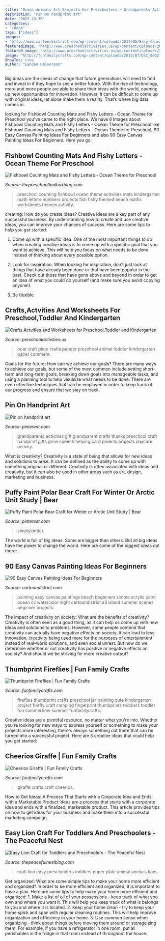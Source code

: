 ```yaml
---
title: "Ocean Animals Art Projects For Preschoolers ~ Grandparents Activities Gift Grandparent Crafts Thanks Preschool Craft Handprint Gifts Grow Speech Helping Card Parents Projects Daycare Activity"
description: "Pin on handprint art"
date: "2022-10-30"
categories:
- "ideas"
tags: ["ideas"]
images:
- "http://www.cartoondistrict.com/wp-content/uploads/2017/06/Easy-Canvas-Painting-Ideas-For-Beginners17-1.jpg"
featuredImage: "http://www.preschoolactivities.us/wp-content/uploads/2014/12/papaer_plate_bear_craft.jpg"
featured_image: "http://www.preschoolactivities.us/wp-content/uploads/2014/12/papaer_plate_bear_craft.jpg"
image: "http://funfamilycrafts.com/wp-content/uploads/2013/07/DSC_0032.jpg"
ShowToc: true
author: "Landen Halvorson"
---
```



Big ideas are the seeds of change that future generations will need to find and invest in if they hope to see a better future. With the rise of technology, more and more people are able to share their ideas with the world, opening up new opportunities for innovation. However, it can be difficult to come up with original ideas, let alone make them a reality. That’s where big data comes in.

	

		
looking for Fishbowl Counting Mats and Fishy Letters - Ocean Theme for Preschool you've came to the right place. We have 8 Images about Fishbowl Counting Mats and Fishy Letters - Ocean Theme for Preschool like Fishbowl Counting Mats and Fishy Letters - Ocean Theme for Preschool, 90 Easy Canvas Painting Ideas For Beginners and also 90 Easy Canvas Painting Ideas For Beginners. Here you go:
		
    
## Fishbowl Counting Mats And Fishy Letters - Ocean Theme For Preschool

<img loading=lazy src="https://thepreschooltoolboxblog.com/wp-content/uploads/2014/01/Fishbowl-Counting-Mats-1-20.jpg" onerror="this.onerror=null;this.src='https://tse1.mm.bing.net/th?id=OIP.L2k-QER7QRDwAxcVnaw3UQHaE7&amp;pid=15.1';" alt="Fishbowl Counting Mats and Fishy Letters - Ocean Theme for Preschool">

_Source: thepreschooltoolboxblog.com_

>preschool counting fishbowl ocean theme activities mats kindergarten math letters numbers projects fish fishy themed beach maths worksheets themes activity. 

	

creating: How do you create ideas?
Creative ideas are a key part of any successful business. By understanding how to create and use creative ideas, you can improve your chances of success. Here are some tips to help you get started:
1. Come up with a specific idea. One of the most important things to do when creating creative ideas is to come up with a specific goal that you want to achieve. This will help you focus on what needs to be done instead of thinking about every possible option.

2. Look for inspiration. When looking for inspiration, don’t just look at things that have already been done or that have been popular in the past. Check out those that have gone above and beyond in order to get an idea of what you could do yourself (and make sure you avoid copying anyone!).

3. Be flexible.

    
## Crafts,Actvities And Worksheets For Preschool,Toddler And Kindergarten

<img loading=lazy src="http://www.preschoolactivities.us/wp-content/uploads/2014/12/papaer_plate_bear_craft.jpg" onerror="this.onerror=null;this.src='https://tse2.mm.bing.net/th?id=OIP.iAxNuBa9Peke2Vf6ydEJlgAAAA&amp;pid=15.1';" alt="Crafts,Actvities and Worksheets for Preschool,Toddler and Kindergarten">

_Source: preschoolactivities.us_

>bear craft plate crafts papaer preschool animal toddler kindergarten paper comment. 

	

Goals for the future: How can we achieve our goals?
There are many ways to achieve our goals, but some of the most common include setting short-term and long-term goals, breaking down goals into manageable tasks, and using a planning tool to help visualize what needs to be done. There are even effective techniques that can be employed in order to keep track of our progress and ensure that we stay on track.

    
## Pin On Handprint Art

<img loading=lazy src="https://i.pinimg.com/736x/39/4a/c2/394ac27ca14c1adb60651dcfc2385739--grandparents-day-activities-grandparents-day-gifts.jpg" onerror="this.onerror=null;this.src='https://tse2.mm.bing.net/th?id=OIP.xbrutzCuub8J1Pmtml5_OgHaJ8&amp;pid=15.1';" alt="Pin on handprint art">

_Source: pinterest.com_

>grandparents activities gift grandparent crafts thanks preschool craft handprint gifts grow speech helping card parents projects daycare activity. 

	

What is creativity?
Creativity is a state of being that allows for new ideas and solutions to arise. It can be defined as the ability to come up with something original or different. Creativity is often associated with ideas and creativity, but it can also be used in other areas such as art, design, marketing and business.

    
## Puffy Paint Polar Bear Craft For Winter Or Arctic Unit Study | Bear

<img loading=lazy src="https://i.pinimg.com/736x/e4/57/46/e45746500a2b221b22a74635e6fbdd06.jpg" onerror="this.onerror=null;this.src='https://tse2.mm.bing.net/th?id=OIP.S2gQShlWm-ZsvTshqMXrEQHaLK&amp;pid=15.1';" alt="Puffy Paint Polar Bear Craft for Winter or Arctic Unit Study | Bear">

_Source: pinterest.com_

>simplykinder. 

	

The world is full of big ideas. Some are bigger than others. But all big ideas have the power to change the world. Here are some of the biggest ideas out there:

    
## 90 Easy Canvas Painting Ideas For Beginners

<img loading=lazy src="http://www.cartoondistrict.com/wp-content/uploads/2017/06/Easy-Canvas-Painting-Ideas-For-Beginners17-1.jpg" onerror="this.onerror=null;this.src='https://tse2.mm.bing.net/th?id=OIP.vvkeAUxQvgkUVSxEPgOckQHaJ4&amp;pid=15.1';" alt="90 Easy Canvas Painting Ideas For Beginners">

_Source: cartoondistrict.com_

>painting easy canvas paintings beach beginners simple acrylic paint ocean oil watercolor night cartoondistrict a3 island summer scenes beginner projects. 

	

The impact of creativity on society: What are the benefits of creativity?
Creativity is often seen as a good thing, as it can help us come up with new ideas and solutions to problems. However, some people contend that creativity can actually have negative effects on society. It can lead to less innovation, creativity being used more for the purposes of entertainment instead of real-world solutions, and even social unrest. But how do we determine whether or not creativity has positive or negative effects on society? And should we be striving for more creative output?

    
## Thumbprint Fireflies | Fun Family Crafts

<img loading=lazy src="http://funfamilycrafts.com/wp-content/uploads/2013/07/DSC_0032.jpg" onerror="this.onerror=null;this.src='https://tse2.mm.bing.net/th?id=OIP.jmVP6Tj32lTAahaoXdRzgwHaKb&amp;pid=15.1';" alt="Thumbprint Fireflies | Fun Family Crafts">

_Source: funfamilycrafts.com_

>fireflies thumbprint crafts preschool jar painting cute kindergarten project firefly craft camping fingerprint thumbprints toddlers toddler fun summertime summer funfamilycrafts. 

	

Creative ideas are a plentiful resource, no matter what you're into. Whether you're looking for new ways to express yourself or something to make your projects more interesting, there's always something out there that can be turned into a successful project. Here are 5 creative ideas that could help you get started: 

    
## Cheerios Giraffe | Fun Family Crafts

<img loading=lazy src="https://funfamilycrafts.com/wp-content/uploads/2014/01/1-giraffe-craft-cheerios.jpg" onerror="this.onerror=null;this.src='https://tse4.mm.bing.net/th?id=OIP.3ktMK_IV6rtzehbRzySXCwAAAA&amp;pid=15.1';" alt="Cheerios Giraffe | Fun Family Crafts">

_Source: funfamilycrafts.com_

>giraffe crafts craft cheerios. 

	

How to Get Ideas: A Process That Starts with a Corporate Idea and Ends with a Marketable Product
Ideas are a process that starts with a corporate idea and ends with a finalized, marketable product. This article provides tips on how to get ideas for your business and make them into a successful marketing campaign.

    
## Easy Lion Craft For Toddlers And Preschoolers - The Peaceful Nest

<img loading=lazy src="http://www.thepeacefulnestblog.com/wp-content/uploads/2019/06/044-1-e1561470953469-scaled.jpg" onerror="this.onerror=null;this.src='https://tse2.mm.bing.net/th?id=OIP.ST3qSzNmARkvbOriOkdCUQHaJ4&amp;pid=15.1';" alt="Easy Lion Craft for Toddlers and Preschoolers - The Peaceful Nest">

_Source: thepeacefulnestblog.com_

>craft lion easy preschoolers toddlers paper plate animal animals lions. 

	

Get organized: What are some simple tips to make your home more efficient and organized?
In order to be more efficient and organized, it is important to have a plan. Here are some tips to help make your home more efficient and organized: 1. Make a list of all of your possessions - keep track of what you own and where you want it. This will help you keep track of what is belongs to you and where it is located. 
2. Keep your home clean - try to keep your home spick and span with regular cleaning routines. This will help improve organization and efficiency in your home. 3. Use common sense when organizing - think about things before moving them around or storageizing them. For example, if you have a refrigerator in one room, put all perishables in the fridge in that room instead of throughout the house. 
